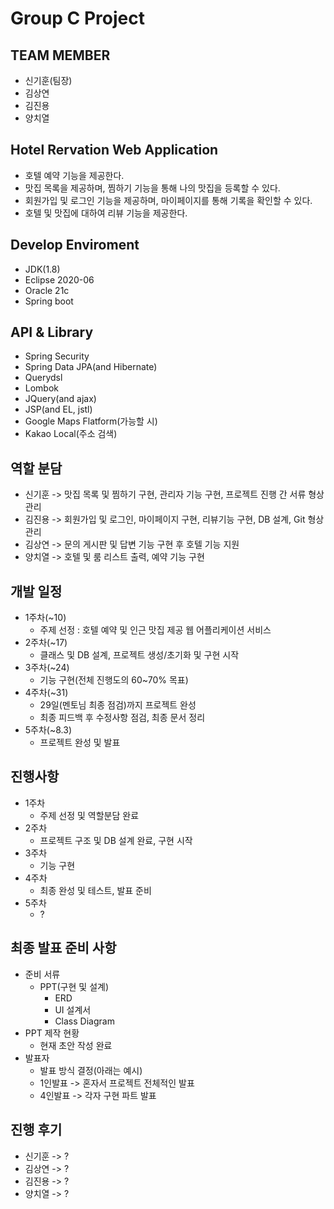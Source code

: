 # Group C Project

## TEAM MEMBER

- 신기훈(팀장)
- 김상연
- 김진용
- 양치열

## Hotel Rervation Web Application
  - 호텔 예약 기능을 제공한다.
  - 맛집 목록을 제공하며, 찜하기 기능을 통해 나의 맛집을 등록할 수 있다.
  - 회원가입 및 로그인 기능을 제공하며, 마이페이지를 통해 기록을 확인할 수 있다.
  - 호텔 및 맛집에 대하여 리뷰 기능을 제공한다.

## Develop Enviroment
  - JDK(1.8)
  - Eclipse 2020-06
  - Oracle 21c
  - Spring boot
  
## API & Library
  - Spring Security
  - Spring Data JPA(and Hibernate)
  - Querydsl
  - Lombok
  - JQuery(and ajax)
  - JSP(and EL, jstl)
  - Google Maps Flatform(가능할 시)
  - Kakao Local(주소 검색)

## 역할 분담

- 신기훈 -> 맛집 목록 및 찜하기 구현, 관리자 기능 구현, 프로젝트 진행 간 서류 형상관리
- 김진용 -> 회원가입 및 로그인, 마이페이지 구현, 리뷰기능 구현, DB 설계, Git 형상관리
- 김상연 -> 문의 게시판 및 답변 기능 구현 후 호텔 기능 지원
- 양치열 -> 호텔 및 룸 리스트 출력, 예약 기능 구현

## 개발 일정

- 1주차(~10)
  - 주제 선정 : 호텔 예약 및 인근 맛집 제공 웹 어플리케이션 서비스
- 2주차(~17)
  - 클래스 및 DB 설계, 프로젝트 생성/초기화 및 구현 시작
- 3주차(~24)
  - 기능 구현(전체 진행도의 60~70% 목표)
- 4주차(~31)
  - 29일(멘토님 최종 점검)까지 프로젝트 완성
  - 최종 피드백 후 수정사항 점검, 최종 문서 정리
- 5주차(~8.3)
  - 프로젝트 완성 및 발표
  
## 진행사항
- 1주차
  - 주제 선정 및 역할분담 완료
- 2주차
  - 프로젝트 구조 및 DB 설계 완료, 구현 시작
- 3주차
  - 기능 구현
- 4주차
  - 최종 완성 및 테스트, 발표 준비
- 5주차
  - ?

## 최종 발표 준비 사항
- 준비 서류
  - PPT(구현 및 설계)
    - ERD
    - UI 설계서
    - Class Diagram
- PPT 제작 현황
  - 현재 초안 작성 완료
- 발표자
  - 발표 방식 결정(아래는 예시)
  - 1인발표 -> 혼자서 프로젝트 전체적인 발표
  - 4인발표 -> 각자 구현 파트 발표
  
## 진행 후기
  - 신기훈 -> ?
  - 김상연 -> ?
  - 김진용 -> ?
  - 양치열 -> ?
  
